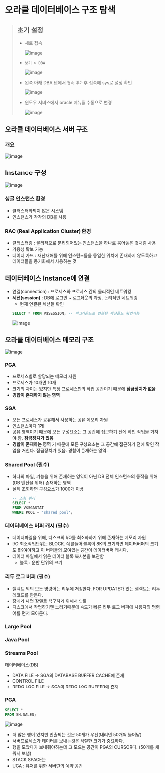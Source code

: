# 오라클 데이터베이스 구조 탐색
> ## 초기 설정
> * 새로 접속  
>   
>   ![image](https://user-images.githubusercontent.com/79209568/115130444-d22a7300-a02a-11eb-812f-55d2027c02ab.png)
> * `보기 > DBA`  
>   
>   ![image](https://user-images.githubusercontent.com/79209568/115130472-0c941000-a02b-11eb-8b89-2842d6c252a3.png)
> * 왼쪽 아래 DBA 탭에서 `접속 추가` 후 접속에 sys로 설정 확인  
>   
>   ![image](https://user-images.githubusercontent.com/79209568/115130491-2e8d9280-a02b-11eb-9c6a-8c4a5b3b5375.png)
> * 윈도우 서비스에서 oracle 메뉴들 수동으로 변경  
>    
>   ![image](https://user-images.githubusercontent.com/79209568/115130574-b7a4c980-a02b-11eb-889c-afc865a6cb2a.png)

## 오라클 데이터베이스 서버 구조
### 개요  
![image](https://user-images.githubusercontent.com/79209568/115130955-ebcdb980-a02e-11eb-8ed3-235c1d90168c.png)

## Instance 구성  
![image](https://user-images.githubusercontent.com/79209568/115131653-af9d5780-a034-11eb-8b71-3ecf2b076246.png)

### 싱글 인스턴스 환경
- 클러스터화되지 않은 시스템
- 인스턴스가 각각의 DB를 사용
### RAC (Real Application Cluster) 환경
- 클러스터링 : 물리적으로 분리되어있는 인스턴스을 하나로 묶어놓은 것처럼 사용
- 가용성 확보 가능
- 데이터 가드 : 재난재해를 위해 인스턴스들을 동일한 위치에 존재하지 않도록하고 데이터들을 동기화해서 사용하는 것 

## 데이터베이스 Instance에 연결
* 연결(connection) : 프로세스와 프로세스 간의 물리적인 네트워킹
* **세션(session)** : DB에 로그인 ~ 로그아웃의 과정. 논리적인 네트워킹
  * 현재 연결된 세션들 확인
  ```sql
  SELECT * FROM V$SESSION; -- 백그라운드로 연결된 세션들도 확인가능
  ```
  ![image](https://user-images.githubusercontent.com/79209568/115131299-f6d61900-a031-11eb-8b6f-7dbff8fe8fe4.png)

## 오라클 데이터베이스 메모리 구조
![image](https://user-images.githubusercontent.com/79209568/115131463-46691480-a033-11eb-9307-b25ef15882ae.png)
### PGA
* 프로세스별로 할당되는 메모리 자원
* 프로세스가 10개면 10개
* 크기의 차이는 있지만 특정 프로세스만의 작업 공간이기 때문에 **잠금장치가 없음**
* **경합이 존재하지 않는 영역**
### SGA
* 모든 프로세스가 공유해서 사용하는 공유 메모리 자원
* 인스턴스마다 **1개**
* 공유 영역이기 때문에 모든 구성요소는 그 공간에 접근하기 전에 확인 작업을 거쳐야 함. **잠금장치가 있음**
* **경합이 존재하는 영역**
기 때문에 모든 구성요소는 그 공간에 접근하기 전에 확인 작업을 거친다. 잠금장치가 있음. 경합이 존재하는 영역.

### Shared Pool (필수)
* 하나의 파일, 기능을 위해 존재하는 영역이 아닌 DB 전체 인스턴스의 동작을 위해(DB 엔진을 위해) 존재하는 영역
* 실제 조회하면 구성요소가 1000개 이상
  ```sql
  -- 조회 쿼리
  SELECT * 
  FROM V$SGASTAT
  WHERE POOL = 'shared pool';
  ```

### 데이터베이스 버퍼 캐시 (필수)
* 데이터파일을 위해, 디스크의 I/O를 최소화하기 위해 존재하는 메모리 자원
* I/O 최소작업단위는 BLOCK. 예를들어 블록이 8K의 크기라면 데이터버퍼의 크기도 8K여야하고 이 버퍼들의 모여있는 공간이 데이터버퍼 캐시다.
* 데이터 파일에서 읽은 데이터 블록 복사본을 보관함
  - 블록 : 운반 단위의 크기

### 리두 로그 버퍼 (필수)
* 셀렉트 외의 모든 명령어는 리두에 저장한다. FOR UPDATE가 있는 셀렉트는 리두 레코드를 만든다.
* 장애가 나면 장앨르 복구하기 위해서 만듦
* 디스크에서 작업하기엔 느리기때문에 속도가 빠른 리두 로그 버퍼에 사용자의 명령어를 먼저 모아둔다.

### Large Pool

### Java Pool

### Streams Pool

데이터베이스(DB)
* DATA FILE -> SGA의 DATABASE BUFFER CACHE에 존재
* CONTROL FILE
* REDO LOG FILE -> SGA의 REDO LOG BUFFER에 존재

### PGA
```SQL
SELECT *
FROM SH.SALES;
```
![image](https://user-images.githubusercontent.com/79209568/115132489-baa7b600-a03b-11eb-83f5-1ff6c79a59bb.png)
* 더 많은 행이 있지만 인출되는 것은 50개가 우선(내리면 50개씩 늘어남)
* 서버프로세스가 데이터를 보내는것은 적절한 크기가 중요하다.
* 행을 모았다가 보내줘야하는데 그 모으는 공간이 PGA의 CURSOR다. (50개를 채워서 보냄)
* STACK SPACE는 
* UGA : 유저를 위한 서버딴의 예약 공간
